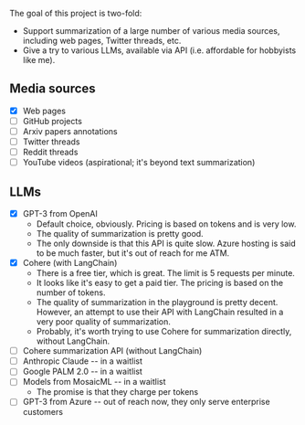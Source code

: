The goal of this project is two-fold:

* Support summarization of a large number of various media sources, including web pages, Twitter threads, etc.
* Give a try to various LLMs, available via API (i.e. affordable for hobbyists like me).

## Media sources

* [x] Web pages
* [ ] GitHub projects
* [ ] Arxiv papers annotations
* [ ] Twitter threads
* [ ] Reddit threads
* [ ] YouTube videos (aspirational; it's beyond text summarization)

## LLMs

* [x] GPT-3 from OpenAI
  * Default choice, obviously. Pricing is based on tokens and is very low.
  * The quality of summarization is pretty good. 
  * The only downside is that this API is quite slow. Azure hosting is said to be much faster, 
  but it's out of reach for me ATM.
* [x] Cohere (with LangChain)
  * There is a free tier, which is great. The limit is 5 requests per minute.
  * It looks like it's easy to get a paid tier. The pricing is based on the number of tokens.
  * The quality of summarization in the playground is pretty decent. However, an attempt to use
  their API with LangChain resulted in a very poor quality of summarization.
  * Probably, it's worth trying to use Cohere for summarization directly, without LangChain.
* [ ] Cohere summarization API (without LangChain)
* [ ] Anthropic Claude -- in a waitlist
* [ ] Google PALM 2.0 -- in a waitlist
* [ ] Models from MosaicML -- in a waitlist
  * The promise is that they charge per tokens
* [ ] GPT-3 from Azure -- out of reach now, they only serve enterprise customers
